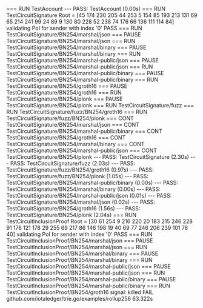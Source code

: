 === RUN   TestAccount
--- PASS: TestAccount (0.00s)
=== RUN   TestCircuitSignature
Root = [45 174 230 205 44 253 5 154 85 193 213 131 69 65 214 241 99 24 89 9 130 80 228 52 238 74 176 66 136 111 114 84]
validating PoI for sender with index '0' PASS
=== RUN   TestCircuitSignature/BN254/marshal/json
=== PAUSE TestCircuitSignature/BN254/marshal/json
=== RUN   TestCircuitSignature/BN254/marshal/binary
=== PAUSE TestCircuitSignature/BN254/marshal/binary
=== RUN   TestCircuitSignature/BN254/marshal-public/json
=== PAUSE TestCircuitSignature/BN254/marshal-public/json
=== RUN   TestCircuitSignature/BN254/marshal-public/binary
=== PAUSE TestCircuitSignature/BN254/marshal-public/binary
=== RUN   TestCircuitSignature/BN254/groth16
=== PAUSE TestCircuitSignature/BN254/groth16
=== RUN   TestCircuitSignature/BN254/plonk
=== PAUSE TestCircuitSignature/BN254/plonk
=== RUN   TestCircuitSignature/fuzz
=== RUN   TestCircuitSignature/fuzz/BN254/groth16
=== RUN   TestCircuitSignature/fuzz/BN254/plonk
=== CONT  TestCircuitSignature/BN254/marshal/json
=== CONT  TestCircuitSignature/BN254/marshal-public/binary
=== CONT  TestCircuitSignature/BN254/groth16
=== CONT  TestCircuitSignature/BN254/marshal/binary
=== CONT  TestCircuitSignature/BN254/marshal-public/json
=== CONT  TestCircuitSignature/BN254/plonk
--- PASS: TestCircuitSignature (2.30s)
    --- PASS: TestCircuitSignature/fuzz (2.03s)
        --- PASS: TestCircuitSignature/fuzz/BN254/groth16 (0.97s)
        --- PASS: TestCircuitSignature/fuzz/BN254/plonk (1.05s)
    --- PASS: TestCircuitSignature/BN254/marshal-public/binary (0.00s)
    --- PASS: TestCircuitSignature/BN254/marshal/binary (0.00s)
    --- PASS: TestCircuitSignature/BN254/marshal-public/json (0.01s)
    --- PASS: TestCircuitSignature/BN254/marshal/json (0.02s)
    --- PASS: TestCircuitSignature/BN254/groth16 (1.56s)
    --- PASS: TestCircuitSignature/BN254/plonk (2.04s)
=== RUN   TestCircuitInclusionProof
Root = [30 61 254 9 216 220 20 183 215 246 228 91 176 121 178 29 255 69 217 86 146 198 19 40 69 77 246 206 239 101 78 40]
validating PoI for sender with index '0' PASS
=== RUN   TestCircuitInclusionProof/BN254/marshal/json
=== PAUSE TestCircuitInclusionProof/BN254/marshal/json
=== RUN   TestCircuitInclusionProof/BN254/marshal/binary
=== PAUSE TestCircuitInclusionProof/BN254/marshal/binary
=== RUN   TestCircuitInclusionProof/BN254/marshal-public/json
=== PAUSE TestCircuitInclusionProof/BN254/marshal-public/json
=== RUN   TestCircuitInclusionProof/BN254/marshal-public/binary
=== PAUSE TestCircuitInclusionProof/BN254/marshal-public/binary
=== RUN   TestCircuitInclusionProof/BN254/groth16
signal: killed
FAIL	github.com/iotaledger/trie.go/examples/rollup256	63.322s
